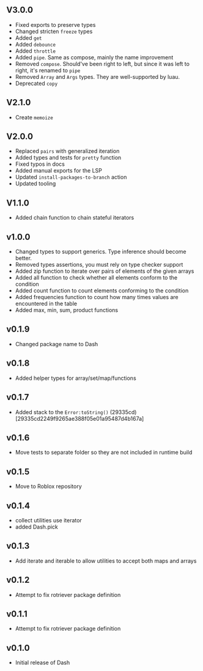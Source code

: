 ## V3.0.0

- Fixed exports to preserve types
- Changed stricten `freeze` types
- Added `get`
- Added `debounce`
- Added `throttle`
- Added `pipe`. Same as compose, mainly the name improvement
- Removed `compose`. Should've been right to left, but since it was left to right, it's renamed to `pipe`
- Removed `Array` and `Args` types. They are well-supported by luau.
- Deprecated `copy`

## V2.1.0

- Create `memoize`

## V2.0.0

- Replaced `pairs` with generalized iteration
- Added types and tests for `pretty` function
- Fixed typos in docs
- Added manual exports for the LSP
- Updated `install-packages-to-branch` action
- Updated tooling

## V1.1.0

- Added chain function to chain stateful iterators

## v1.0.0

- Changed types to support generics. Type inference should become better.
- Removed types assertions, you must rely on type checker support
- Added zip function to iterate over pairs of elements of the given arrays
- Added all function to check whether all elements conform to the condition
- Added count function to count elements conforming to the condition
- Added frequencies function to count how many times values are encountered in the table
- Added max, min, sum, product functions

## v0.1.9

- Changed package name to Dash

## v0.1.8

- Added helper types for array/set/map/functions

## v0.1.7

- Added stack to the `Error:toString()` (29335cd)[29335cd2249f9265ae388f05e01a95487d4b167a]

## v0.1.6

- Move tests to separate folder so they are not included in runtime build

## v0.1.5

- Move to Roblox repository

## v0.1.4

- collect utilities use iterator
- added Dash.pick

## v0.1.3

- Add iterate and iterable to allow utilities to accept both maps and arrays

## v0.1.2

- Attempt to fix rotriever package definition

## v0.1.1

- Attempt to fix rotriever package definition

## v0.1.0

- Initial release of Dash

